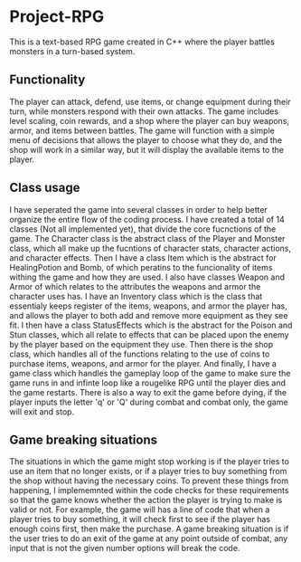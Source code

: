 # Project-RPG
This is a text-based RPG game created in C++ where the player battles monsters in a turn-based system. 

## Functionality
The player can attack, defend, use items, or change equipment during their turn, while monsters respond with their own attacks. The game includes level scaling, coin rewards, and a shop where the player can buy weapons, armor, and items between battles. The game will function with a simple menu of decisions that allows the player to choose what they do, and the shop will work in a similar way, but it will display the available items to the player.

## Class usage
I have seperated the game into several classes in order to help better organize the entire flow of the coding process. I have created a total of 14 classes (Not all implemented yet), that divide the core fucnctions of the game. The Character class is the abstract class of the Player and Monster class, which all make up the fucntions of character stats, character actions, and character effects. Then I have a class Item which is the abstract for HealingPotion and Bomb, of which peratins to the funcionality of items withing the game and how they are used. I also have classes Weapon and Armor of which relates to the attributes the weapons and armor the character uses has. I have an Inventory class which is the class that essentialy keeps register of the items, weapons, and armor the player has, and allows the player to both add and remove more equipment as they see fit. I then have a class StatusEffects which is the abstract for the Poison and Stun classes, which all relate to effects that can be placed upon the enemy by the player based on the equipment they use. Then there is the shop class, which handles all of the functions relating to the use of coins to purchase items, weapons, and armor for the player. And finally, I have a game class which handles the gameplay loop of the game to make sure the game runs in and infinte loop like a rougelike RPG until the player dies and the game restarts. There is also a way to exit the game before dying, if the player inputs the letter 'q' or 'Q' during combat and combat only, the game will exit and stop.

## Game breaking situations
The situations in which the game might stop working is if the player tries to use an item that no longer exists, or if a player tries to buy something from the shop without having the necessary coins. To prevent these things from happening, I implememnted within the code checks for these requirements so that the game knows whether the action the player is trying to make is valid or not. For example, the game will has a line of code that when a player tries to buy something, it will check first to see if the player has enough coins first, then make the purchase. A game breaking situation is if the user tries to do an exit of the game at any point outside of combat, any input that is not the given number options will break the code.
